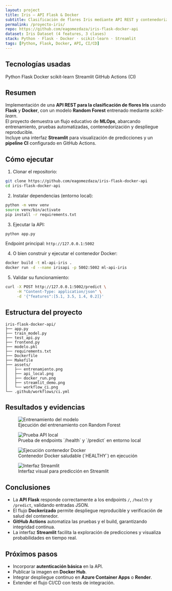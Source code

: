 ```yaml
---
layout: project
title: Iris — API Flask & Docker
subtitle: Clasificación de flores Iris mediante API REST y contenedorización
permalink: /proyecto-iris/
repo: https://github.com/eagomezdaza/iris-flask-docker-api
dataset: Iris Dataset (4 features, 3 clases)
stack: Python · Flask · Docker · scikit-learn · Streamlit
tags: [Python, Flask, Docker, API, CI/CD]
---
```


## Tecnologías usadas

<div class="d-flex flex-wrap gap-2 mb-3">
  <span class="badge bg-primary">Python</span>
  <span class="badge bg-info text-dark">Flask</span>
  <span class="badge bg-secondary">Docker</span>
  <span class="badge bg-success">scikit-learn</span>
  <span class="badge bg-warning text-dark">Streamlit</span>
  <span class="badge bg-dark">GitHub Actions (CI)</span>
</div>

## Resumen
Implementación de una **API REST para la clasificación de flores Iris** usando **Flask** y **Docker**, con un modelo **Random Forest** entrenado mediante *scikit-learn*.  
El proyecto demuestra un flujo educativo de **MLOps**, abarcando entrenamiento, pruebas automatizadas, contenedorización y despliegue reproducible.  
Incluye una interfaz **Streamlit** para visualización de predicciones y un **pipeline CI** configurado en GitHub Actions.


## Cómo ejecutar
1. Clonar el repositorio:
```bash
git clone https://github.com/eagomezdaza/iris-flask-docker-api
cd iris-flask-docker-api
```
2. Instalar dependencias (entorno local):
```bash
python -m venv venv
source venv/bin/activate
pip install -r requirements.txt
```
3. Ejecutar la API:
```bash
python app.py
```
Endpoint principal: `http://127.0.0.1:5002`

4. O bien construir y ejecutar el contenedor Docker:
```bash
docker build -t ml-api-iris .
docker run -d --name irisapi -p 5002:5002 ml-api-iris
```
5. Validar su funcionamiento:
```bash
curl -X POST http://127.0.0.1:5002/predict \
     -H "Content-Type: application/json" \
     -d '{"features":[5.1, 3.5, 1.4, 0.2]}'
```


## Estructura del proyecto
```
iris-flask-docker-api/
├── app.py
├── train_model.py
├── test_api.py
├── frontend.py
├── modelo.pkl
├── requirements.txt
├── Dockerfile
├── Makefile
├── assets/
│   ├── entrenamiento.png
│   ├── api_local.png
│   ├── docker_run.png
│   ├── streamlit_demo.png
│   └── workflow_ci.png
└── .github/workflows/ci.yml
```

## Resultados y evidencias

<div class="gallery row g-3">
  <div class="col-md-6">
    <figure class="figure w-100">
      <img class="img-fluid rounded shadow capture"
           src="{{ '/assets/images/iris/entrenamiento.png' | relative_url }}"
           alt="Entrenamiento del modelo" loading="lazy" decoding="async">
      <figcaption class="figure-caption">
        Ejecución del entrenamiento con Random Forest
      </figcaption>
    </figure>
  </div>

  <div class="col-md-6">
    <figure class="figure w-100">
      <img class="img-fluid rounded shadow capture"
           src="{{ '/assets/images/iris/api_local.png' | relative_url }}"
           alt="Prueba API local" loading="lazy" decoding="async">
      <figcaption class="figure-caption">
        Prueba de endpoints `/health` y `/predict` en entorno local
      </figcaption>
    </figure>
  </div>

  <div class="col-md-6">
    <figure class="figure w-100">
      <img class="img-fluid rounded shadow capture"
           src="{{ '/assets/images/iris/docker_run.png' | relative_url }}"
           alt="Ejecución contenedor Docker" loading="lazy" decoding="async">
      <figcaption class="figure-caption">
        Contenedor Docker saludable (`HEALTHY`) en ejecución
      </figcaption>
    </figure>
  </div>

  <div class="col-md-6">
    <figure class="figure w-100">
      <img class="img-fluid rounded shadow capture"
           src="{{ '/assets/images/iris/streamlit_demo.png' | relative_url }}"
           alt="Interfaz Streamlit" loading="lazy" decoding="async">
      <figcaption class="figure-caption">
        Interfaz visual para predicción en Streamlit
      </figcaption>
    </figure>
  </div>

</div>

## Conclusiones
- La **API Flask** responde correctamente a los endpoints `/`, `/health` y `/predict`, validando entradas JSON.  
- El flujo **Dockerizado** permite despliegue reproducible y verificación de salud del contenedor.  
- **GitHub Actions** automatiza las pruebas y el build, garantizando integridad continua.  
- La interfaz **Streamlit** facilita la exploración de predicciones y visualiza probabilidades en tiempo real.


## Próximos pasos
- Incorporar **autenticación básica** en la API.  
- Publicar la imagen en **Docker Hub**.  
- Integrar despliegue continuo en **Azure Container Apps** o **Render**.  
- Extender el flujo CI/CD con tests de integración.

